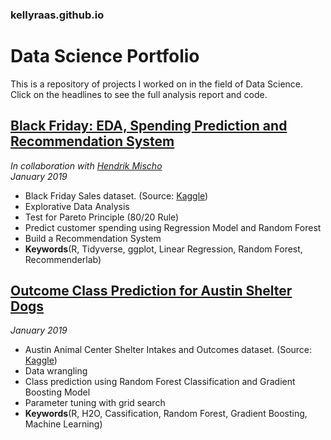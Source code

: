 ### kellyraas.github.io

# Data Science Portfolio

This is a repository of projects I worked on in the field of Data Science. Click on the headlines to see the full analysis report and code.

## [Black Friday: EDA, Spending Prediction and Recommendation System](https://kellyraas.github.io/Projects/Black_Friday/Black_Friday.html)
*In collaboration with [Hendrik Mischo](https://github.com/hendrik-mischo)* </br>
*January 2019*
- Black Friday Sales dataset. (Source: [Kaggle](https://www.kaggle.com/mehdidag/black-friday/home))
- Explorative Data Analysis
- Test for Pareto Principle (80/20 Rule)
- Predict customer spending using Regression Model and Random Forest
- Build a Recommendation System
- **Keywords**(R, Tidyverse, ggplot, Linear Regression, Random Forest, Recommenderlab)


## [Outcome Class Prediction for Austin Shelter Dogs](https://kellyraas.github.io/Projects/Austin_Animal_Shelter/Austin_Animal_Shelter.html)
*January 2019*
- Austin Animal Center Shelter Intakes and Outcomes dataset. (Source: [Kaggle](https://www.kaggle.com/aaronschlegel/austin-animal-center-shelter-intakes-and-outcomes#aac_outcomes.csv))
- Data wrangling
- Class prediction using Random Forest Classification and Gradient Boosting Model
- Parameter tuning with grid search </br>
- **Keywords**(R, H2O, Cassification, Random Forest, Gradient Boosting, Machine Learning)

